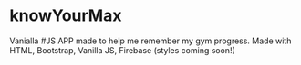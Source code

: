 # knowYourMax
Vanialla #JS APP made to help me remember my gym progress.
Made with HTML, Bootstrap, Vanilla JS, Firebase (styles coming soon!)

